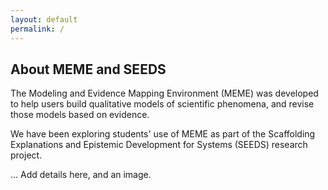 ```yaml
---
layout: default
permalink: /
---
```


## About MEME and SEEDS

The Modeling and Evidence Mapping Environment (MEME) was developed to help users build qualitative models of scientific phenomena, and revise those models based on evidence.

We have been exploring students' use of MEME as part of the Scaffolding Explanations and Epistemic Development for Systems (SEEDS) research project. 

... Add details here, and an image.
